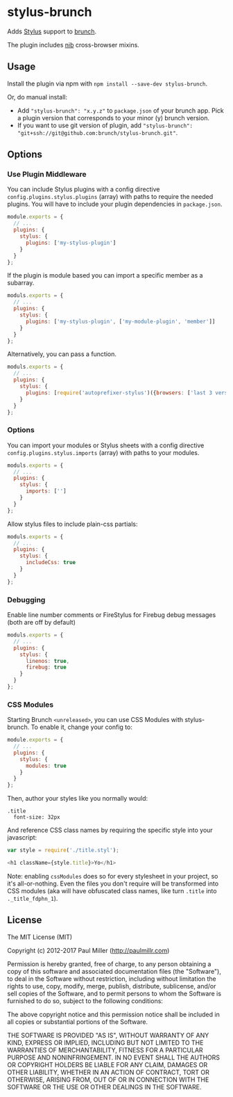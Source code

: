 # stylus-brunch

Adds [Stylus](http://learnboost.github.com/stylus/) support to
[brunch](http://brunch.io).

The plugin includes [nib](http://visionmedia.github.com/nib/) cross-browser mixins.

## Usage

Install the plugin via npm with `npm install --save-dev stylus-brunch`.

Or, do manual install:

* Add `"stylus-brunch": "x.y.z"` to `package.json` of your brunch app.
  Pick a plugin version that corresponds to your minor (y) brunch version.
* If you want to use git version of plugin, add
`"stylus-brunch": "git+ssh://git@github.com:brunch/stylus-brunch.git"`.

## Options

### Use Plugin Middleware

You can include Stylus plugins with a config directive
`config.plugins.stylus.plugins` (array) with paths to require the needed
plugins.  You will have to include your plugin dependencies in `package.json`.

```js
module.exports = {
  // ...
  plugins: {
    stylus: {
      plugins: ['my-stylus-plugin']
    }
  }
};
```

If the plugin is module based you can import a specific member as a subarray.

```js
moduls.exports = {
  // ...
  plugins: {
    stylus: {
      plugins: ['my-stylus-plugin', ['my-module-plugin', 'member']]
    }
  }
};
```

Alternatively, you can pass a function.

```js
moduls.exports = {
  // ...
  plugins: {
    stylus: {
      plugins: [require('autoprefixer-stylus')({browsers: ['last 3 versions']})]
    }
  }
};
```


### Options

You can import your modules or Stylus sheets with a config directive
`config.plugins.stylus.imports` (array) with paths to your modules.

```js
moduls.exports = {
  // ...
  plugins: {
    stylus: {
      imports: ['']
    }
  }
};
```

Allow stylus files to include plain-css partials:

```js
moduls.exports = {
  // ...
  plugins: {
    stylus: {
      includeCss: true
    }
  }
};
```

### Debugging

Enable line number comments or FireStylus for Firebug debug messages (both are off by default)

```js
moduls.exports = {
  // ...
  plugins: {
    stylus: {
      linenos: true,
      firebug: true
    }
  }
};
```

### CSS Modules

Starting Brunch `<unreleased>`, you can use CSS Modules with stylus-brunch. To enable it, change your config to:

```js
module.exports = {
  // ...
  plugins: {
    stylus: {
      modules: true
    }
  }
};
```

Then, author your styles like you normally would:

```stylus
.title
  font-size: 32px
```

And reference CSS class names by requiring the specific style into your javascript:

```js
var style = require('./title.styl');

<h1 className={style.title}>Yo</h1>
```

Note: enabling `cssModules` does so for every stylesheet in your project, so it's all-or-nothing. Even the files you don't require will be transformed into CSS modules (aka will have obfuscated class names, like turn `.title` into `._title_fdphn_1`).

## License

The MIT License (MIT)

Copyright (c) 2012-2017 Paul Miller (http://paulmillr.com)

Permission is hereby granted, free of charge, to any person obtaining a copy
of this software and associated documentation files (the "Software"), to deal
in the Software without restriction, including without limitation the rights
to use, copy, modify, merge, publish, distribute, sublicense, and/or sell
copies of the Software, and to permit persons to whom the Software is
furnished to do so, subject to the following conditions:

The above copyright notice and this permission notice shall be included in
all copies or substantial portions of the Software.

THE SOFTWARE IS PROVIDED "AS IS", WITHOUT WARRANTY OF ANY KIND, EXPRESS OR
IMPLIED, INCLUDING BUT NOT LIMITED TO THE WARRANTIES OF MERCHANTABILITY,
FITNESS FOR A PARTICULAR PURPOSE AND NONINFRINGEMENT. IN NO EVENT SHALL THE
AUTHORS OR COPYRIGHT HOLDERS BE LIABLE FOR ANY CLAIM, DAMAGES OR OTHER
LIABILITY, WHETHER IN AN ACTION OF CONTRACT, TORT OR OTHERWISE, ARISING FROM,
OUT OF OR IN CONNECTION WITH THE SOFTWARE OR THE USE OR OTHER DEALINGS IN
THE SOFTWARE.
